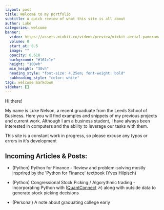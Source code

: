 ```yaml
---
layout: post
title: Welcome to my portfolio
subtitle: A quick review of what this site is all about
author: Luke
categories: welcome
banner:
  video: https://assets.mixkit.co/videos/preview/mixkit-aerial-panorama-of-a-coast-and-its-reliefs-36615-large.mp4
  volume: 0
  start_at: 8.5
  image: ""
  opacity: 0.618
  background: "#161c1e"
  height: "100vh"
  min_height: "38vh"
  heading_style: "font-size: 4.25em; font-weight: bold"
  subheading_style: "color: white"
tags: welcome markdown
sidebar: []
---
```


Hi there!

My name is Luke Nelson, a recent gruaduate from the Leeds School of Business. Here you will find examples and snippets of my previous projects and current work. Although I am a business student, I have always been interested in computers and the ability to leverage our tasks with them.

This site is a constant work in progress, so please excuse any typos or errors in it's development 

## Incoming Articles & Posts:


* (Python) Python for Finance - Review and problem-solving mostly insprired by the 'Python for Finance' textbook (Yves Hilpisch)
* (Python) Congressional Stock Picking / Algorythmic trading - Incorporating Python with ([QuantConnect][QC] ↗) along with outside data to generate stock picking decisions

* (Personal) A note about graduating college early

[QC]: https://quantconnect.com